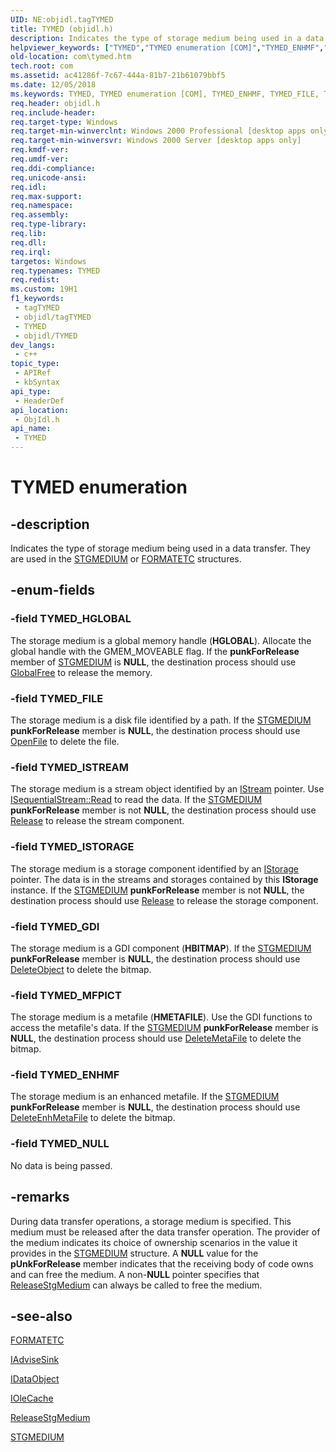 ```yaml
---
UID: NE:objidl.tagTYMED
title: TYMED (objidl.h)
description: Indicates the type of storage medium being used in a data transfer. They are used in the STGMEDIUM or FORMATETC structures.
helpviewer_keywords: ["TYMED","TYMED enumeration [COM]","TYMED_ENHMF","TYMED_FILE","TYMED_GDI","TYMED_HGLOBAL","TYMED_ISTORAGE","TYMED_ISTREAM","TYMED_MFPICT","TYMED_NULL","_ole_TYMED","com.tymed","objidl/TYMED","objidl/TYMED_ENHMF","objidl/TYMED_FILE","objidl/TYMED_GDI","objidl/TYMED_HGLOBAL","objidl/TYMED_ISTORAGE","objidl/TYMED_ISTREAM","objidl/TYMED_MFPICT","objidl/TYMED_NULL"]
old-location: com\tymed.htm
tech.root: com
ms.assetid: ac41286f-7c67-444a-81b7-21b61079bbf5
ms.date: 12/05/2018
ms.keywords: TYMED, TYMED enumeration [COM], TYMED_ENHMF, TYMED_FILE, TYMED_GDI, TYMED_HGLOBAL, TYMED_ISTORAGE, TYMED_ISTREAM, TYMED_MFPICT, TYMED_NULL, _ole_TYMED, com.tymed, objidl/TYMED, objidl/TYMED_ENHMF, objidl/TYMED_FILE, objidl/TYMED_GDI, objidl/TYMED_HGLOBAL, objidl/TYMED_ISTORAGE, objidl/TYMED_ISTREAM, objidl/TYMED_MFPICT, objidl/TYMED_NULL
req.header: objidl.h
req.include-header: 
req.target-type: Windows
req.target-min-winverclnt: Windows 2000 Professional [desktop apps only]
req.target-min-winversvr: Windows 2000 Server [desktop apps only]
req.kmdf-ver: 
req.umdf-ver: 
req.ddi-compliance: 
req.unicode-ansi: 
req.idl: 
req.max-support: 
req.namespace: 
req.assembly: 
req.type-library: 
req.lib: 
req.dll: 
req.irql: 
targetos: Windows
req.typenames: TYMED
req.redist: 
ms.custom: 19H1
f1_keywords:
 - tagTYMED
 - objidl/tagTYMED
 - TYMED
 - objidl/TYMED
dev_langs:
 - c++
topic_type:
 - APIRef
 - kbSyntax
api_type:
 - HeaderDef
api_location:
 - ObjIdl.h
api_name:
 - TYMED
---
```


# TYMED enumeration


## -description

Indicates the type of storage medium being used in a data transfer. They are used in the <a href="/windows/win32/api/objidl/ns-objidl-ustgmedium~r1">STGMEDIUM</a> or <a href="/windows/desktop/api/objidl/ns-objidl-formatetc">FORMATETC</a> structures.

## -enum-fields

### -field TYMED_HGLOBAL

The storage medium is a global memory handle (<b>HGLOBAL</b>). Allocate the global handle with the GMEM_MOVEABLE flag. If the <b>punkForRelease</b> member of <a href="/windows/win32/api/objidl/ns-objidl-ustgmedium~r1">STGMEDIUM</a> is <b>NULL</b>, the destination process should use <a href="/windows/desktop/api/winbase/nf-winbase-globalfree">GlobalFree</a> to release the memory.

### -field TYMED_FILE

The storage medium is a disk file identified by a path. If the <a href="/windows/win32/api/objidl/ns-objidl-ustgmedium~r1">STGMEDIUM</a> <b>punkForRelease</b> member is <b>NULL</b>, the destination process should use <a href="/windows/desktop/api/winbase/nf-winbase-openfile">OpenFile</a> to delete the file.

### -field TYMED_ISTREAM

The storage medium is a stream object identified by an <a href="/windows/desktop/api/objidl/nn-objidl-istream">IStream</a> pointer. Use <a href="/windows/desktop/api/objidl/nf-objidl-isequentialstream-read">ISequentialStream::Read</a> to read the data. If the <a href="/windows/win32/api/objidl/ns-objidl-ustgmedium~r1">STGMEDIUM</a> <b>punkForRelease</b> member is not <b>NULL</b>, the destination process should use <a href="/windows/desktop/api/unknwn/nf-unknwn-iunknown-release">Release</a> to release the stream component.

### -field TYMED_ISTORAGE

The storage medium is a storage component identified by an <a href="/windows/desktop/api/objidl/nn-objidl-istorage">IStorage</a> pointer. The data is in the streams and storages contained by this <b>IStorage</b> instance. If the <a href="/windows/win32/api/objidl/ns-objidl-ustgmedium~r1">STGMEDIUM</a> <b>punkForRelease</b> member is not <b>NULL</b>, the destination process should use <a href="/windows/desktop/api/unknwn/nf-unknwn-iunknown-release">Release</a> to release the storage component.

### -field TYMED_GDI

The storage medium is a GDI component (<b>HBITMAP</b>). If the <a href="/windows/win32/api/objidl/ns-objidl-ustgmedium~r1">STGMEDIUM</a> <b>punkForRelease</b> member is <b>NULL</b>, the destination process should use <a href="/windows/desktop/api/wingdi/nf-wingdi-deleteobject">DeleteObject</a> to delete the bitmap.

### -field TYMED_MFPICT

The storage medium is a metafile (<b>HMETAFILE</b>). Use the GDI functions to access the metafile's data. If the <a href="/windows/win32/api/objidl/ns-objidl-ustgmedium~r1">STGMEDIUM</a> <b>punkForRelease</b> member is <b>NULL</b>, the destination process should use <a href="/windows/desktop/api/wingdi/nf-wingdi-deletemetafile">DeleteMetaFile</a> to delete the bitmap.

### -field TYMED_ENHMF

The storage medium is an enhanced metafile. If the <a href="/windows/win32/api/objidl/ns-objidl-ustgmedium~r1">STGMEDIUM</a> <b>punkForRelease</b> member is <b>NULL</b>, the destination process should use <a href="/windows/desktop/api/wingdi/nf-wingdi-deleteenhmetafile">DeleteEnhMetaFile</a> to delete the bitmap.

### -field TYMED_NULL

No data is being passed.

## -remarks

During data transfer operations, a storage medium is specified. This medium must be released after the data transfer operation. The provider of the medium indicates its choice of ownership scenarios in the value it provides in the <a href="/windows/win32/api/objidl/ns-objidl-ustgmedium~r1">STGMEDIUM</a> structure. A <b>NULL</b> value for the <b>pUnkForRelease</b> member indicates that the receiving body of code owns and can free the medium. A non-<b>NULL</b> pointer specifies that <a href="/windows/desktop/api/ole2/nf-ole2-releasestgmedium">ReleaseStgMedium</a> can always be called to free the medium.

## -see-also

<a href="/windows/desktop/api/objidl/ns-objidl-formatetc">FORMATETC</a>



<a href="/windows/desktop/api/objidl/nn-objidl-iadvisesink">IAdviseSink</a>



<a href="/windows/desktop/api/objidl/nn-objidl-idataobject">IDataObject</a>



<a href="/windows/desktop/api/oleidl/nn-oleidl-iolecache">IOleCache</a>



<a href="/windows/desktop/api/ole2/nf-ole2-releasestgmedium">ReleaseStgMedium</a>



<a href="/windows/win32/api/objidl/ns-objidl-ustgmedium~r1">STGMEDIUM</a>
